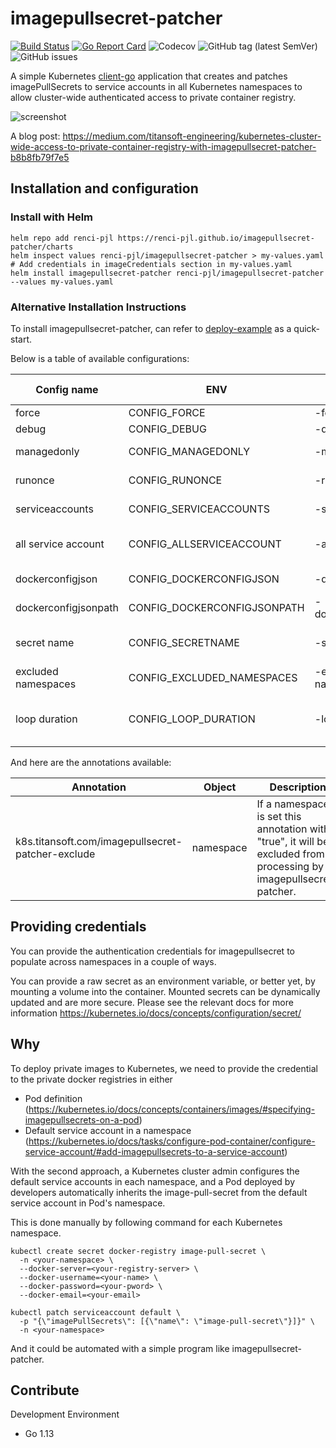 # imagepullsecret-patcher

[![Build Status](https://travis-ci.org/titansoft-pte-ltd/imagepullsecret-patcher.svg?branch=master)](https://travis-ci.org/titansoft-pte-ltd/imagepullsecret-patcher)
[![Go Report Card](https://goreportcard.com/badge/github.com/titansoft-pte-ltd/imagepullsecret-patcher)](https://goreportcard.com/report/github.com/titansoft-pte-ltd/imagepullsecret-patcher)
![Codecov](https://img.shields.io/codecov/c/github/titansoft-pte-ltd/imagepullsecret-patcher)
![GitHub tag (latest SemVer)](https://img.shields.io/github/v/tag/titansoft-pte-ltd/imagepullsecret-patcher)
![GitHub issues](https://img.shields.io/github/issues/titansoft-pte-ltd/imagepullsecret-patcher)

A simple Kubernetes [client-go](https://github.com/kubernetes/client-go) application that creates and patches imagePullSecrets to service accounts in all Kubernetes namespaces to allow cluster-wide authenticated access to private container registry.

![screenshot](doc/screenshot.png)

A blog post: https://medium.com/titansoft-engineering/kubernetes-cluster-wide-access-to-private-container-registry-with-imagepullsecret-patcher-b8b8fb79f7e5

## Installation and configuration

### Install with Helm
```
helm repo add renci-pjl https://renci-pjl.github.io/imagepullsecret-patcher/charts
helm inspect values renci-pjl/imagepullsecret-patcher > my-values.yaml
# Add credentials in imageCredentials section in my-values.yaml
helm install imagepullsecret-patcher renci-pjl/imagepullsecret-patcher --values my-values.yaml
```

### Alternative Installation Instructions

To install imagepullsecret-patcher, can refer to [deploy-example](deploy-example) as a quick-start.

Below is a table of available configurations:

| Config name          | ENV                         | Command flag          | Default value       | Description                                                                                                                      |
| -------------------- | --------------------------- | --------------------- | ------------------- | -------------------------------------------------------------------------------------------------------------------------------- |
| force                | CONFIG_FORCE                | -force                | true                | overwrite secrets when not match                                                                                                 |
| debug                | CONFIG_DEBUG                | -debug                | false               | show DEBUG logs                                                                                                                  |
| managedonly          | CONFIG_MANAGEDONLY          | -managedonly          | false               | only modify secrets which were created by imagepullsecret                                                                        |
| runonce              | CONFIG_RUNONCE              | -runonce              | false               | run the update loop once, allowing for cronjob scheduling if desired                                                             |
| serviceaccounts      | CONFIG_SERVICEACCOUNTS      | -serviceaccounts      | "default"           | comma-separated list of serviceaccounts to patch                                                                                 |
| all service account  | CONFIG_ALLSERVICEACCOUNT    | -allserviceaccount    | false               | if true, list and patch all service accounts and the `-servicesaccounts` argument is ignored                                     |
| dockerconfigjson     | CONFIG_DOCKERCONFIGJSON     | -dockerconfigjson     | ""                  | json credential for authenicating container registry                                                                             |
| dockerconfigjsonpath | CONFIG_DOCKERCONFIGJSONPATH | -dockerconfigjsonpath | ""                  | path for of mounted json credentials for dynamic secret management                                                               |
| secret name          | CONFIG_SECRETNAME           | -secretname           | "image-pull-secret" | name of managed secrets                                                                                                          |
| excluded namespaces  | CONFIG_EXCLUDED_NAMESPACES  | -excluded-namespaces  | ""                  | comma-separated namespaces excluded from processing                                                                              |
| loop duration        | CONFIG_LOOP_DURATION        | -loop-duration        | 10 seconds          | duration string which defines how often namespaces are checked, see https://golang.org/pkg/time/#ParseDuration for more examples |

And here are the annotations available:

| Annotation                                        | Object    | Description                                                                                                       |
| ------------------------------------------------- | --------- | ----------------------------------------------------------------------------------------------------------------- |
| k8s.titansoft.com/imagepullsecret-patcher-exclude | namespace | If a namespace is set this annotation with "true", it will be excluded from processing by imagepullsecret-patcher. |

## Providing credentials

You can provide the authentication credentials for imagepullsecret to populate across namespaces in a couple of ways.

You can provide a raw secret as an environment variable, or better yet, by mounting a volume into the container. Mounted secrets can be dynamically updated and are more secure. Please see the relevant docs for more information https://kubernetes.io/docs/concepts/configuration/secret/

## Why

To deploy private images to Kubernetes, we need to provide the credential to the private docker registries in either

- Pod definition (https://kubernetes.io/docs/concepts/containers/images/#specifying-imagepullsecrets-on-a-pod)
- Default service account in a namespace (https://kubernetes.io/docs/tasks/configure-pod-container/configure-service-account/#add-imagepullsecrets-to-a-service-account)

With the second approach, a Kubernetes cluster admin configures the default service accounts in each namespace, and a Pod deployed by developers automatically inherits the image-pull-secret from the default service account in Pod's namespace.

This is done manually by following command for each Kubernetes namespace.

```
kubectl create secret docker-registry image-pull-secret \
  -n <your-namespace> \
  --docker-server=<your-registry-server> \
  --docker-username=<your-name> \
  --docker-password=<your-pword> \
  --docker-email=<your-email>

kubectl patch serviceaccount default \
  -p "{\"imagePullSecrets\": [{\"name\": \"image-pull-secret\"}]}" \
  -n <your-namespace>
```

And it could be automated with a simple program like imagepullsecret-patcher.

## Contribute

Development Environment

- Go 1.13

